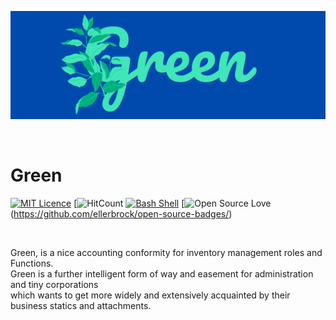 ![Header](Green.png)



</br>

# Green
[![MIT Licence](https://badges.frapsoft.com/os/mit/mit.png?v=103)](https://opensource.org/licenses/mit-license.php)
[![HitCount](http://hits.dwyl.com/AshkanE11/https://githubcom/AshkanE11/Greengit.svg)
[![Bash Shell](https://badges.frapsoft.com/bash/v1/bash.png?v=103)](https://github.com/ellerbrock/open-source-badges/)
[![Open Source Love](https://badges.frapsoft.com/os/v3/open-source.svg?v=103)(https://github.com/ellerbrock/open-source-badges/)

</br>

Green, is a nice accounting conformity for inventory management roles and Functions.</br>
Green is a further intelligent form of way and easement for administration and tiny corporations</br>
which wants to get more widely and extensively acquainted by their business statics and attachments.
